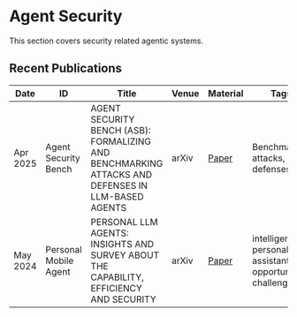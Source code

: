 # Agent Security
This section covers security related agentic systems.

## Recent Publications
| Date | ID | Title | Venue | Material | Tags | Code | Summary |
|---|---|---|---|---|---|---|---|
| Apr 2025 | Agent Security Bench | AGENT SECURITY BENCH (ASB): FORMALIZING AND BENCHMARKING ATTACKS AND DEFENSES IN LLM-BASED AGENTS | arXiv | [Paper](https://arxiv.org/pdf/2410.02644?) | Benchmark, attacks, defenses | [GitHub](https://github.com/agiresearch/ASB) | |
| May 2024 | Personal Mobile Agent | PERSONAL LLM AGENTS: INSIGHTS AND SURVEY ABOUT THE CAPABILITY, EFFICIENCY AND SECURITY  | arXiv | [Paper](https://arxiv.org/pdf/2401.05459) | intelligent personal assistant, opportunities, challenges | | |
